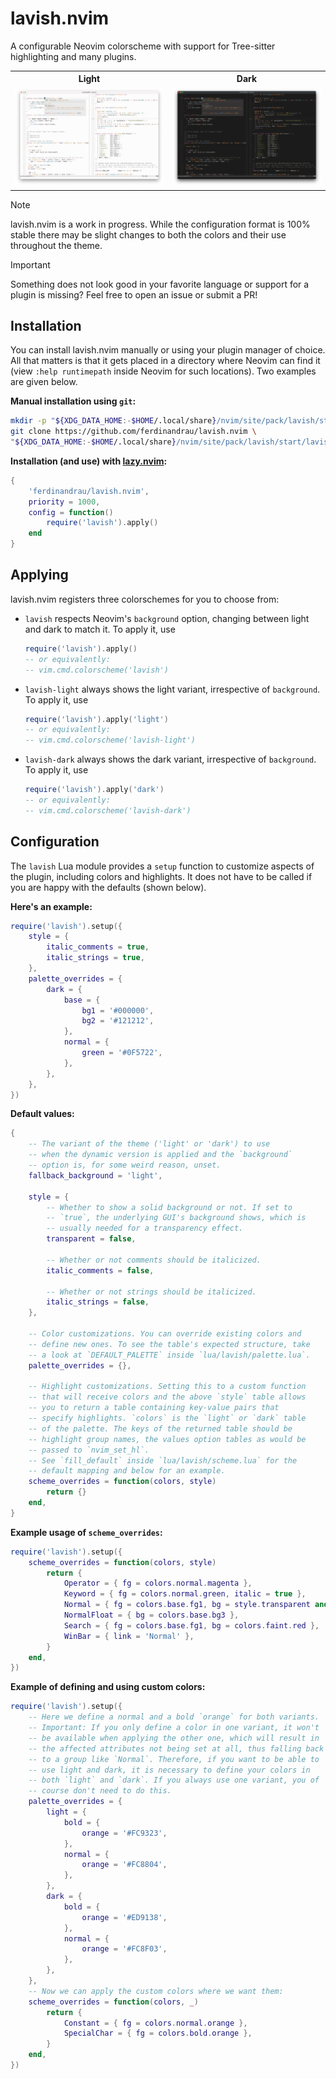 # lavish.nvim

A configurable Neovim colorscheme with support for Tree-sitter highlighting and many plugins.

<table width="100%">
    <tr>
        <th>Light</th>
        <th>Dark</th>
    </tr>
    <tr>
        <td width="50%">
            <img src="https://raw.githubusercontent.com/ferdinandrau/lavish.nvim/refs/heads/main/showcase_light.png" alt="A preview of the light variant" title="A preview of the light variant (click to enlarge)"/>
        </td>
        <td width="50%">
            <img src="https://raw.githubusercontent.com/ferdinandrau/lavish.nvim/refs/heads/main/showcase_dark.png" alt="A preview of the dark variant" title="A preview of the dark variant (click to enlarge)"/>
        </td>
    </tr>
</table>

> [!NOTE]
> lavish.nvim is a work in progress. While the configuration format is 100% stable there may be slight changes to both the colors and their use throughout the theme.

> [!IMPORTANT]
> Something does not look good in your favorite language or support for a plugin is missing? Feel free to open an issue or submit a PR!

## Installation

You can install lavish.nvim manually or using your plugin manager of choice. All that matters is that it gets placed in a directory where Neovim can find it (view `:help runtimepath` inside Neovim for such locations). Two examples are given below.

**Manual installation using `git`:**

```sh
mkdir -p "${XDG_DATA_HOME:-$HOME/.local/share}/nvim/site/pack/lavish/start" && \
git clone https://github.com/ferdinandrau/lavish.nvim \
"${XDG_DATA_HOME:-$HOME/.local/share}/nvim/site/pack/lavish/start/lavish.nvim"
```

**Installation (and use) with [lazy.nvim](https://github.com/folke/lazy.nvim):**

```lua
{
    'ferdinandrau/lavish.nvim',
    priority = 1000,
    config = function()
        require('lavish').apply()
    end
}
```

## Applying

lavish.nvim registers three colorschemes for you to choose from:

- `lavish` respects Neovim's `background` option, changing between light and dark to match it. To apply it, use

  ```lua
  require('lavish').apply()
  -- or equivalently:
  -- vim.cmd.colorscheme('lavish')
  ```

- `lavish-light` always shows the light variant, irrespective of `background`. To apply it, use

  ```lua
  require('lavish').apply('light')
  -- or equivalently:
  -- vim.cmd.colorscheme('lavish-light')
  ```

- `lavish-dark` always shows the dark variant, irrespective of `background`. To apply it, use

  ```lua
  require('lavish').apply('dark')
  -- or equivalently:
  -- vim.cmd.colorscheme('lavish-dark')
  ```

## Configuration

The `lavish` Lua module provides a `setup` function to customize aspects of the plugin, including colors and highlights. It does not have to be called if you are happy with the defaults (shown below).

**Here's an example:**

```lua
require('lavish').setup({
    style = {
        italic_comments = true,
        italic_strings = true,
    },
    palette_overrides = {
        dark = {
            base = {
                bg1 = '#000000',
                bg2 = '#121212',
            },
            normal = {
                green = '#0F5722',
            },
        },
    },
})
```

**Default values:**

```lua
{
    -- The variant of the theme ('light' or 'dark') to use
    -- when the dynamic version is applied and the `background`
    -- option is, for some weird reason, unset.
    fallback_background = 'light',

    style = {
        -- Whether to show a solid background or not. If set to
        -- `true`, the underlying GUI's background shows, which is
        -- usually needed for a transparency effect.
        transparent = false,

        -- Whether or not comments should be italicized.
        italic_comments = false,

        -- Whether or not strings should be italicized.
        italic_strings = false,
    },

    -- Color customizations. You can override existing colors and
    -- define new ones. To see the table's expected structure, take
    -- a look at `DEFAULT_PALETTE` inside `lua/lavish/palette.lua`.
    palette_overrides = {},

    -- Highlight customizations. Setting this to a custom function
    -- that will receive colors and the above `style` table allows
    -- you to return a table containing key-value pairs that
    -- specify highlights. `colors` is the `light` or `dark` table
    -- of the palette. The keys of the returned table should be
    -- highlight group names, the values option tables as would be
    -- passed to `nvim_set_hl`.
    -- See `fill_default` inside `lua/lavish/scheme.lua` for the
    -- default mapping and below for an example.
    scheme_overrides = function(colors, style)
        return {}
    end,
}
```

**Example usage of `scheme_overrides`:**

```lua
require('lavish').setup({
    scheme_overrides = function(colors, style)
        return {
            Operator = { fg = colors.normal.magenta },
            Keyword = { fg = colors.normal.green, italic = true },
            Normal = { fg = colors.base.fg1, bg = style.transparent and 'NONE' or colors.base.bg2 },
            NormalFloat = { bg = colors.base.bg3 },
            Search = { fg = colors.base.fg1, bg = colors.faint.red },
            WinBar = { link = 'Normal' },
        }
    end,
})
```

**Example of defining and using custom colors:**

```lua
require('lavish').setup({
    -- Here we define a normal and a bold `orange` for both variants.
    -- Important: If you only define a color in one variant, it won't
    -- be available when applying the other one, which will result in
    -- the affected attributes not being set at all, thus falling back
    -- to a group like `Normal`. Therefore, if you want to be able to
    -- use light and dark, it is necessary to define your colors in
    -- both `light` and `dark`. If you always use one variant, you of
    -- course don't need to do this.
    palette_overrides = {
        light = {
            bold = {
                orange = '#FC9323',
            },
            normal = {
                orange = '#FC8804',
            },
        },
        dark = {
            bold = {
                orange = '#ED9138',
            },
            normal = {
                orange = '#FC8F03',
            },
        },
    },
    -- Now we can apply the custom colors where we want them:
    scheme_overrides = function(colors, _)
        return {
            Constant = { fg = colors.normal.orange },
            SpecialChar = { fg = colors.bold.orange },
        }
    end,
})
```
